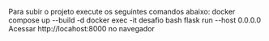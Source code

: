 Para subir o projeto execute os seguintes comandos abaixo:
docker compose up --build -d
docker exec -it desafio bash
flask run --host 0.0.0.0
Acessar http://locahost:8000 no navegador